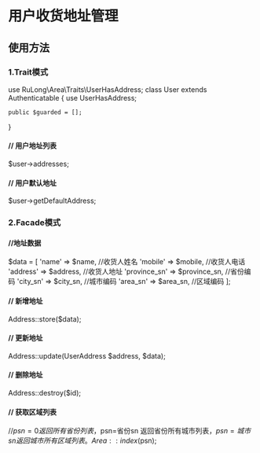 # 用户收货地址管理


## 使用方法

### 1.Trait模式

use RuLong\Area\Traits\UserHasAddress;
class User extends Authenticatable
{
    use UserHasAddress;

    public $guarded = [];
}

#### // 用户地址列表
$user->addresses;

#### // 用户默认地址
$user->getDefaultAddress;


### 2.Facade模式
#### //地址数据
$data = [
	'name'      => $name, //收货人姓名
	'mobile'       => $mobile, //收货人电话
	'address'       => $address, //收货人地址
	'province_sn'   => $province_sn, //省份编码
	'city_sn'    => $city_sn, //城市编码
	'area_sn' => $area_sn, //区域编码
];

#### // 新增地址
Address::store($data);

#### // 更新地址
Address::update(UserAddress $address, $data);

#### // 删除地址
Address::destroy($id);

#### // 获取区域列表
//$psn=0 返回所有省份列表，$psn=省份sn 返回省份所有城市列表，$psn=城市sn 返回城市所有区域列表。
Area::index($psn); 

